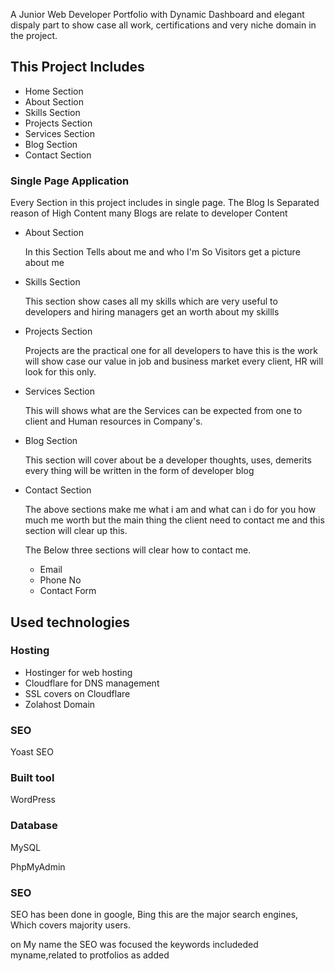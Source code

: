 <p>A Junior Web Developer Portfolio with Dynamic Dashboard and elegant dispaly part to show case all work, certifications and very niche domain in the project.</p>

<h2>This Project Includes</h2>
<ul>
    <li>Home Section</li>
    <li>About Section</li>
    <li>Skills Section</li>
    <li>Projects Section</li>
    <li>Services Section</li>
    <li>Blog Section</li>
    <li>Contact Section</li>
</ul>
<h3>Single Page Application</h3>
<p>Every Section in this project includes in single page. The Blog Is Separated reason of High Content many Blogs are relate to developer Content </p>
<ul>
    <li>About Section</li>
    <p>In this Section Tells about me and who I'm So Visitors get a picture about me</p>
    <li>Skills Section</li>
    <p>This section show cases all my skills which are very useful to developers and hiring managers get an worth about my skillls </p>
    <li>Projects Section</li>
    <p> Projects are the practical one for all developers to have this is the work will show case our value in job and business market every client, HR will look for this only. </p>
    <li>Services Section</li>
    <p>This will shows what are the Services can be expected from one to client and Human resources in Company's.</p>
    <li>Blog Section</li>
    <p>This section will cover about be a developer thoughts, uses, demerits every thing will be written in the form of developer blog</p>
    <li>Contact Section</li>
    <p>The above sections make me what i am and what can i do for you how much me worth but the main thing the client need to contact me and this section will clear up this.
        <p>The Below three sections will clear how to contact me.</p>
        <ul>
            <li>Email</li>
            <li>Phone No</li>
            <li>Contact Form</li>
        </ul>
    </p>
</ul>
<h2>Used technologies</h2>
<h3>Hosting</h3>
<ul>
    <li>Hostinger for web hosting</li>
    <li>Cloudflare for DNS management</li>
    <li>SSL covers on Cloudflare</li>
    <li>Zolahost Domain</li>
</ul>
<h3>SEO</h3>
<p>Yoast SEO</p>
<h3>Built tool</h3>
<p>WordPress</p>
<h3>Database</h3>
<p>MySQL</p>
<p>PhpMyAdmin</p>
<h3>SEO</h3>
<p>SEO has been done in google, Bing this are the major search engines, Which covers majority users.<p>
    <p>on My name the SEO was focused the keywords includeded myname,related to protfolios as added<p>
